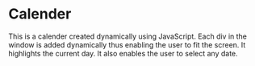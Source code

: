 # Calender
This is a calender created dynamically using JavaScript.
Each div in the window is added dynamically thus enabling the user to fit the screen.
It highlights the current day. It also enables the user to select any date.
